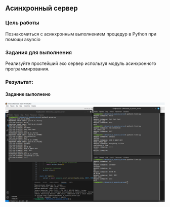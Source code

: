## Асинхронный сервер

### Цель работы

Познакомиться с асинхронным выполнением процедур в Python при помощи asyncio

### Задания для выполнения

Реализуйте простейший эхо сервер используя модуль асинхронного программирования.

### Результат:

#### Задание выполнено
![ASYNC](sources/ASYNC.png)